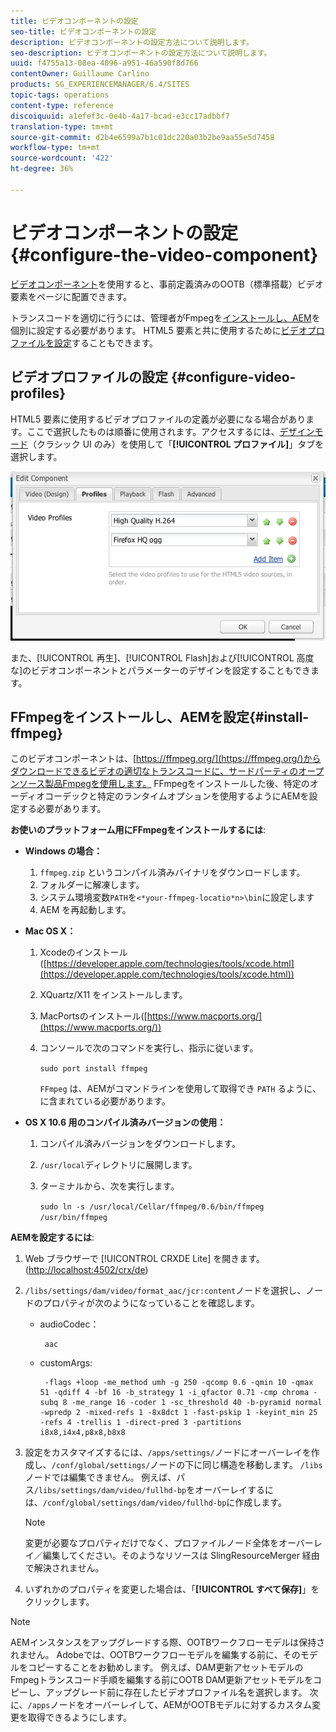 ```yaml
---
title: ビデオコンポーネントの設定
seo-title: ビデオコンポーネントの設定
description: ビデオコンポーネントの設定方法について説明します。
seo-description: ビデオコンポーネントの設定方法について説明します。
uuid: f4755a13-08ea-4096-a951-46a590f8d766
contentOwner: Guillaume Carlino
products: SG_EXPERIENCEMANAGER/6.4/SITES
topic-tags: operations
content-type: reference
discoiquuid: a1efef3c-0e4b-4a17-bcad-e3cc17adbbf7
translation-type: tm+mt
source-git-commit: d2b4e6599a7b1c01dc220a03b2be9aa55e5d7458
workflow-type: tm+mt
source-wordcount: '422'
ht-degree: 36%

---
```



# ビデオコンポーネントの設定  {#configure-the-video-component}

[ビデオコンポーネント](/help/sites-authoring/default-components-foundation.md#video)を使用すると、事前定義済みのOOTB（標準搭載）ビデオ要素をページに配置できます。

トランスコードを適切に行うには、管理者がFmpegを[インストールし、AEM](#install-ffmpeg)を個別に設定する必要があります。 HTML5 要素と共に使用するために[ビデオプロファイルを設定](#configure-video-profiles)することもできます。

## ビデオプロファイルの設定  {#configure-video-profiles}

HTML5 要素に使用するビデオプロファイルの定義が必要になる場合があります。ここで選択したものは順番に使用されます。アクセスするには、[デザインモード](/help/sites-authoring/default-components-designmode.md)（クラシック UI のみ）を使用して「**[!UICONTROL プロファイル]**」タブを選択します。

![chlimage_1-317](assets/chlimage_1-317.png)

また、[!UICONTROL 再生]、[!UICONTROL Flash]および[!UICONTROL 高度な]のビデオコンポーネントとパラメーターのデザインを設定することもできます。

## FFmpegをインストールし、AEMを設定{#install-ffmpeg}

このビデオコンポーネントは、[https://ffmpeg.org/](https://ffmpeg.org/)からダウンロードできるビデオの適切なトランスコードに、サードパーティのオープンソース製品Fmpegを使用します。 FFmpegをインストールした後、特定のオーディオコーデックと特定のランタイムオプションを使用するようにAEMを設定する必要があります。

**お使いのプラットフォーム用にFFmpegをインストールするには**:

* **Windows の場合：**

   1. `ffmpeg.zip` というコンパイル済みバイナリをダウンロードします。
   1. フォルダーに解凍します。
   1. システム環境変数`PATH`を`<*your-ffmpeg-locatio*n>\bin`に設定します
   1. AEM を再起動します。

* **Mac OS X：**

   1. Xcodeのインストール([https://developer.apple.com/technologies/tools/xcode.html](https://developer.apple.com/technologies/tools/xcode.html))
   1. XQuartz/X11 をインストールします。
   1. MacPortsのインストール([https://www.macports.org/](https://www.macports.org/))
   1. コンソールで次のコマンドを実行し、指示に従います。

      `sudo port install ffmpeg`

      `FFmpeg` は、AEMがコマンドラインを使用して取得でき `PATH` るように、に含まれている必要があります。

* **OS X 10.6 用のコンパイル済みバージョンの使用：**

   1. コンパイル済みバージョンをダウンロードします。
   1. `/usr/local`ディレクトリに展開します。
   1. ターミナルから、次を実行します。

      `sudo ln -s /usr/local/Cellar/ffmpeg/0.6/bin/ffmpeg /usr/bin/ffmpeg`

**AEMを設定するには**:

1. Web ブラウザーで [!UICONTROL CRXDE Lite] を開きます。([http://localhost:4502/crx/de](http://localhost:4502/crx/de))
1. `/libs/settings/dam/video/format_aac/jcr:content`ノードを選択し、ノードのプロパティが次のようになっていることを確認します。

   * audioCodec：

      ```
       aac
      ```

   * customArgs:

      ```
       -flags +loop -me_method umh -g 250 -qcomp 0.6 -qmin 10 -qmax 51 -qdiff 4 -bf 16 -b_strategy 1 -i_qfactor 0.71 -cmp chroma -subq 8 -me_range 16 -coder 1 -sc_threshold 40 -b-pyramid normal -wpredp 2 -mixed-refs 1 -8x8dct 1 -fast-pskip 1 -keyint_min 25 -refs 4 -trellis 1 -direct-pred 3 -partitions i8x8,i4x4,p8x8,b8x8
      ```

1. 設定をカスタマイズするには、`/apps/settings/`ノードにオーバーレイを作成し、`/conf/global/settings/`ノードの下に同じ構造を移動します。 `/libs`ノードでは編集できません。 例えば、パス`/libs/settings/dam/video/fullhd-bp`をオーバーレイするには、`/conf/global/settings/dam/video/fullhd-bp`に作成します。

   >[!NOTE]
   >
   >変更が必要なプロパティだけでなく、プロファイルノード全体をオーバーレイ／編集してください。そのようなリソースは SlingResourceMerger 経由で解決されません。

1. いずれかのプロパティを変更した場合は、「**[!UICONTROL すべて保存]**」をクリックします。

>[!NOTE]
>
>AEMインスタンスをアップグレードする際、OOTBワークフローモデルは保持されません。 Adobeでは、OOTBワークフローモデルを編集する前に、そのモデルをコピーすることをお勧めします。 例えば、DAM更新アセットモデルのFmpegトランスコード手順を編集する前にOOTB DAM更新アセットモデルをコピーし、アップグレード前に存在したビデオプロファイル名を選択します。 次に、`/apps`ノードをオーバーレイして、AEMがOOTBモデルに対するカスタム変更を取得できるようにします。

